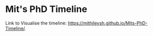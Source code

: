 # Mit's PhD Timeline

Link to Visualise the timeline: https://mithileysh.github.io/Mits-PhD-Timeline/.
